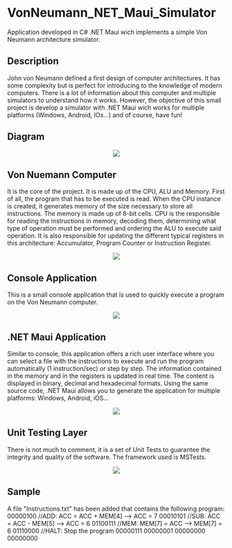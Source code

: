 # VonNeumann_NET_Maui_Simulator
Application developed in C# .NET Maui wich implements a simple Von Neumann architecture simulator.
## Description
John von Neumann defined a first design of computer architectures. It has some complexity but is perfect for introducing to the knowledge of modern computers.
There is a lot of information about this computer and multiple simulators to understand how it works. However, the objective of this small project is
develop a simulator with .NET Maui wich works for multiple platforms (Windows, Android, IOs...) and of course, have fun!

## Diagram
<p align="center">
  <img src="../main/Diagram.png">
</p>

## Von Nuemann Computer 
It is the core of the project. It is made up of the CPU, ALU and Memory.
First of all, the program that has to be executed is read. When the CPU instance is created, it generates memory of the size necessary to store all instructions.
The memory is made up of 8-bit cells.
CPU is the responsible for reading the instructions in memory, decoding them, determining what type of operation must be performed and ordering the ALU to execute said operation.
It is also responsible for updating the different typical registers in this architecture: Accumulator, Program Counter or Instruction Register.
<p align="center">
  <img src="../main/VonNeumann.png">
</p>

## Console Application
This is a small console application that is used to quickly execute a program on the Von Neumann computer.
<p align="center">
  <img src="../main/Console.png">
</p>

## .NET Maui Application
Similar to console, this application offers a rich user interface where you can select a file with the instructions to execute and run the program automatically (1 instruction/sec) or step by step.
The information contained in the memory and in the registers is updated in real time. The content is displayed in binary, decimal and hexadecimal formats.
Using the same source code, .NET Maui allows you to generate the application for multiple platforms: Windows, Android, iOS...
<p align="center">
  <img src="../main/NETMaui.png">
</p>

## Unit Testing Layer
There is not much to comment, it is a set of Unit Tests to guarantee the integrity and quality of the software.
The framework used is MSTests.
<p align="center">
  <img src="../main/UnitTest.png">
</p>

## Sample
A file "Instructions.txt" has been added that contains the following program:
00000100 //ADD:  ACC = ACC + MEM[4]  --> ACC  = 7
00010101 //SUB:  ACC = ACC - MEM[5]  --> ACC  = 6
01100111 //MEM:  MEM[7] = ACC        --> MEM[7] = 6
01110000 //HALT: Stop the program
00000111
00000001
00000000
00000000




